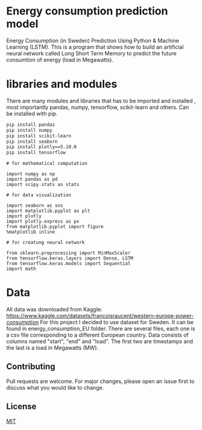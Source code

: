# Energy consumption prediction model

Energy Consumption (in Sweden) Prediction Using Python & Machine Learning (LSTM). This is a program that shows how to build an artificial neural network called Long Short Term Memory to predict the future consumtion of energy (load in Megawatts).

# libraries and modules

There are many modules and libraries that has to be imported and installed , most importantly pandas, numpy, tensorflow, scikit-learn and others. Can be installed with pip.

```bash
pip install pandas
pip install numpy
pip install scikit-learn
pip install seaborn
pip install plotly==5.10.0
pip install tensorflow
```

```
# for mathematical computation

import numpy as np
import pandas as pd
import scipy.stats as stats

# for data visualization

import seaborn as sns
import matplotlib.pyplot as plt
import plotly
import plotly.express as px
from matplotlib.pyplot import figure
%matplotlib inline

# for creatung neural network

from sklearn.preprocessing import MinMaxScaler
from tensorflow.keras.layers import Dense, LSTM
from tensorflow.keras.models import Sequential
import math
```

# Data

All data was downloaded from Kaggle: https://www.kaggle.com/datasets/francoisraucent/western-europe-power-consumption
For this project I decided to use dataset for Sweden. It can be found in energy_consumption_EU folder. There are several files, each one is a csv file corresponding to a different European country. Data consists of columns named "start", "end" and "load". The first two are timestamps and the last is a load in Megawatts (MW).

## Contributing

Pull requests are welcome. For major changes, please open an issue first to discuss what you would like to change.

## License

[MIT](https://choosealicense.com/licenses/mit/)
